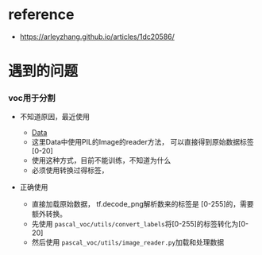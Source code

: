 # reference
* https://arleyzhang.github.io/articles/1dc20586/

# 遇到的问题

### voc用于分割

* 不知道原因，最近使用
    * [Data](21-pascal_voc/for_segmentation/Data.py)
    * 这里Data中使用PIL的Image的reader方法， 可以直接得到原始数据标签 [0-20]
    * 使用这种方式，目前不能训练，不知道为什么
    * 必须使用转换过得标签，
    
* 正确使用
    * 直接加载原始数据， tf.decode_png解析数来的标签是 [0-255]的，需要额外转换。
    * 先使用 `pascal_voc/utils/convert_labels`将[0-255]的标签转化为[0-20]
    * 然后使用 `pascal_voc/utils/image_reader.py`加载和处理数据

    